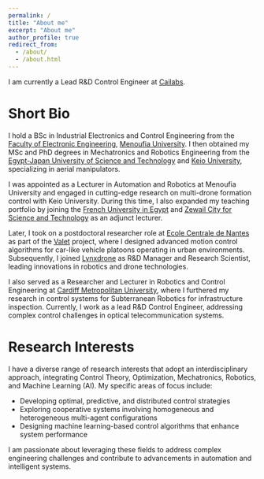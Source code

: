 ```yaml
---
permalink: /
title: "About me"
excerpt: "About me"
author_profile: true
redirect_from: 
  - /about/
  - /about.html
---
```

<!--- Researcher-Lecturer of Automation and Robotics -->

I am currently a Lead R&D Control Engineer at [Cailabs](https://www.cailabs.com/).

# Short Bio

I hold a BSc in Industrial Electronics and Control Engineering from the [Faculty of Electronic Engineering](http://mu.menofia.edu.eg/fee/Home/en), [Menoufia University](http://mu.menofia.edu.eg/Home/en). I then obtained my MSc and PhD degrees in Mechatronics and Robotics Engineering from the [Egypt-Japan University of Science and Technology](https://ejust.edu.eg/) and [Keio University](https://www.keio.ac.jp/), specializing in aerial manipulators.

I was appointed as a Lecturer in Automation and Robotics at Menoufia University and engaged in cutting-edge research on multi-drone formation control with Keio University. During this time, I also expanded my teaching portfolio by joining the [French University in Egypt](http://www.ufe.edu.eg/) and [Zewail City for Science and Technology](https://www.zewailcity.edu.eg/main/index.php?lang=en) as an adjunct lecturer.

Later, I took on a postdoctoral researcher role at [Ecole Centrale de Nantes](https://www.ec-nantes.fr/) as part of the [Valet](http://www.agence-nationale-recherche.fr/Project-ANR-15-CE22-0013) project, where I designed advanced motion control algorithms for car-like vehicle platoons operating in urban environments. Subsequently, I joined [Lynxdrone](https://lynxdrone.fr/) as R&D Manager and Research Scientist, leading innovations in robotics and drone technologies.

I also served as a Researcher and Lecturer in Robotics and Control Engineering at [Cardiff Metropolitan University](https://www.cardiffmet.ac.uk/Pages/default.aspx), where I furthered my research in control systems for Subterranean Robotics for infrastructure inspection. Currently, I work as a lead R&D Control Engineer, addressing complex control challenges in optical telecommunication systems.


# Research Interests

I have a diverse range of research interests that adopt an interdisciplinary approach, integrating Control Theory, Optimization, Mechatronics, Robotics, and Machine Learning (AI). My specific areas of focus include:

- Developing optimal, predictive, and distributed control strategies
- Exploring cooperative systems involving homogeneous and heterogeneous multi-agent configurations
- Designing machine learning-based control algorithms that enhance system performance

I am passionate about leveraging these fields to address complex engineering challenges and contribute to advancements in automation and intelligent systems.


